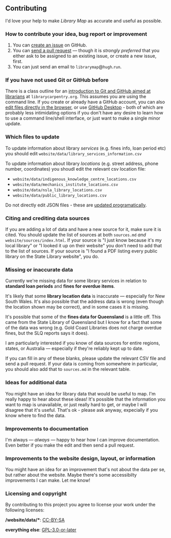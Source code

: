 ## Contributing

I'd love your help to make *Library Map* as accurate and useful as possible.

### How to contribute your idea, bug report or improvement

1. You can [create an issue](https://github.com/hughrun/public_library_map/issues) on GitHub.
2. You can [send a pull request](https://docs.github.com/en/github/.collaborating-with-issues-and-pull-requests/about-pull-requests) &mdash; though it is *strongly preferred* that you either ask to be assigned to an existing issue, or create a new issue, first.
3. You can just send an email to `librarymap`@`hugh`.`run`.

### If you have not used Git or GitHub before

There is a class outline for an [introduction to Git and GitHub aimed at librarians](https://librarycarpentry.org/lc-git/) at `librarycarpentry.org`. This assumes you are using the command line. If you create or already have a GitHub account, you can also [edit files directly in the browser](https://docs.github.com/en/github/managing-files-in-a-repository/editing-files-in-another-users-repository), or use [GitHub Desktop](https://desktop.github.com/) - both of which are probably less intimidating options if you don't have any desire to learn how to use a command line/shell interface, or just want to make a single minor update.

### Which files to update

To update information about library *services* (e.g. fines info, loan period etc) you should edit `website/data/library_services_information.csv`

To update information about library *locations* (e.g. street address, phone number, coordinates) you shoudl edit the relevant csv location file:

* `website/data/indigenous_knowledge_centre_locations.csv`
* `website/data/mechanics_institute_locations.csv`
* `website/data/nsla_library_locations.csv`
* `website/data/public_library_locations.csv`

Do not directly edit JSON files - these are [updated programatically](https://github.com/hughrun/public_library_map/blob/master/about.md#important-files-that-are-not-in-this-repository).

### Citing and crediting data sources

If you are adding a lot of data and have a new source for it, make sure it is cited. You should update the list of sources at both `sources.md` *and* `website/sources/index.html`. If your source is "I just know because it's my local library" or "I looked it up on their website" you don't need to add that to the list of sources. If your source is "I found a PDF listing every public library on the State Library website", you do.

### Missing or inaccurate data

Currently we're missing data for some library services in relation to **standard loan periods** and **fines for overdue items**.

It's likely that some **library location data** is inaccurate &mdash; especially for New South Wales. It's also possible that the address data is wrong (even though the location shown may be correct), and in some cases it is missing.

It's possible that some of the **fines data for Queensland** is a little off. This came from the State Library of Queensland but I know for a fact that some of the data was wrong (e.g. Gold Coast Libraries does not charge overdue fines, but the SLQ reports says it does).

I am particularly interested if you know of data sources for entire regions, states, or Australia &mdash; especially if they're reliably kept up to date.

If you can fill in any of these blanks, please update the relevant CSV file and send a pull request. If your data is coming from somewhere in particular, you should also add that to `sources.md` in the relevant table.

### Ideas for additional data

You might have an idea for library data that would be useful to map. I'm really happy to hear about these ideas! It's possible that the information you want to map is unavailable, or just really hard to get, or maybe I will disagree that it's useful. That's ok - please ask anyway, expecially if you know where to find the data.

### Improvements to documentation

I'm always &mdash; *always* &mdash; happy to hear how I can improve documentation. Even better if you make the edit and then send a pull request.

### Improvements to the website design, layout, or information

You might have an idea for an improvement that's not about the data per se, but rather about the website. Maybe there's some accessibilty improvements I can make. Let me know!

### Licensing and copyright

By contributing to this project you agree to license your work under the following licenses:

**/website/data/\***: [CC-BY-SA](https://creativecommons.org/licenses/by-sa/4.0/)

**everything else**: [GPL-3.0-or-later](https://www.gnu.org/licenses/gpl-3.0.txt)
